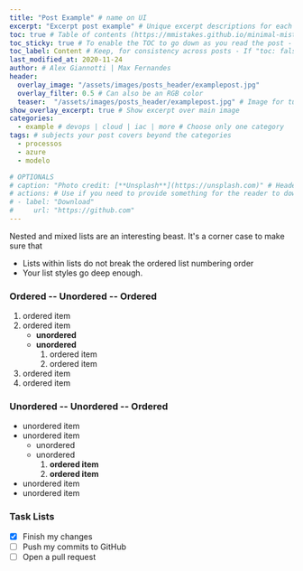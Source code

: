 ```yaml
---
title: "Post Example" # name on UI
excerpt: "Excerpt post example" # Unique excerpt descriptions for each post for improved SEO and archive listings.
toc: true # Table of contents (https://mmistakes.github.io/minimal-mistakes/docs/layouts/#table-of-contents) - Can be "false" if you don't need one
toc_sticky: true # To enable the TOC to go down as you read the post - If "toc: false" you don't need this
toc_label: Content # Keep, for consistency across posts - If "toc: false" you don't need this
last_modified_at: 2020-11-24
author: # Alex Giannotti | Max Fernandes
header:
  overlay_image: "/assets/images/posts_header/examplepost.jpg"
  overlay_filter: 0.5 # Can also be an RGB color
  teaser:  "/assets/images/posts_header/examplepost.jpg" # Image for tumbnail - Should be the same as the "overlay_image"
show_overlay_excerpt: true # Show excerpt over main image
categories:
  - example # devops | cloud | iac | more # Choose only one category
tags: # subjects your post covers beyond the categories
  - processos
  - azure
  - modelo

# OPTIONALS
# caption: "Photo credit: [**Unsplash**](https://unsplash.com)" # Header image credits
# actions: # Use if you need to provide something for the reader to download
# - label: "Download"
#     url: "https://github.com"
---
```


Nested and mixed lists are an interesting beast. It's a corner case to make sure that

* Lists within lists do not break the ordered list numbering order
* Your list styles go deep enough.

### Ordered -- Unordered -- Ordered

1. ordered item
2. ordered item
   * **unordered**
   * **unordered**
     1. ordered item
     2. ordered item
3. ordered item
4. ordered item

### Unordered -- Unordered -- Ordered

* unordered item
* unordered item
  * unordered
  * unordered
    1. **ordered item**
    2. **ordered item**
* unordered item
* unordered item

### Task Lists

* [x] Finish my changes
* [ ] Push my commits to GitHub
* [ ] Open a pull request
